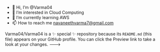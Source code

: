 - 👋 Hi, I’m @Varma04
- 👀 I’m interested in Cloud Computing
- 🌱 I’m currently learning AWS
- 📫 How to reach me navaneethvarma7@gmail.com

Varma04/Varma04 is a ✨ special ✨ repository because its `README.md` (this file) appears on your GitHub profile.
You can click the Preview link to take a look at your changes.
--->
